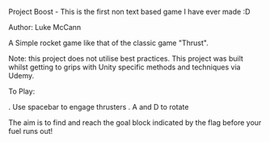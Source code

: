 Project Boost - This is the first non text based game I have ever made :D

Author: Luke McCann

A Simple rocket game like that of the classic game "Thrust".

Note: 
this project does not utilise best practices. This project was built whilst getting to grips
with Unity specific methods and techniques via Udemy. 

To Play:

. Use spacebar to engage thrusters
. A and D to rotate

The aim is to find and reach the goal block indicated by the flag before
your fuel runs out!